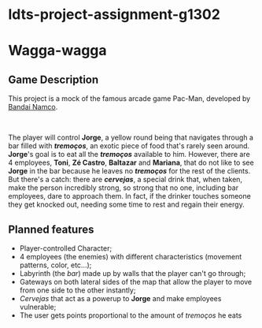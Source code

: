 # ldts-project-assignment-g1302


# Wagga-wagga

## Game Description

This project is a mock of the famous arcade game Pac-Man, developed by [Bandai Namco](https://en.bandainamcoent.eu/).

<br/>

The player will control __Jorge__, a yellow round being that navigates through a bar filled with ___tremoços___, an exotic piece of food that's rarely seen around. __Jorge__'s goal is to eat all the ___tremoços___ available to him. However, there are 4 employees, __Toni__, __Zé Castro__, __Baltazar__ and __Mariana__, that do not like to see __Jorge__ in the bar because he leaves no ___tremoços___ for the rest of the clients. But there's a catch: there are ___cervejas___, a special drink that, when taken, make the person incredibly strong, so strong that no one, including bar employees, dare to approach them. In fact, if the drinker touches someone they get knocked out, needing some time to rest and regain their energy.

## Planned features

- Player-controlled Character;
- 4 employees (the enemies) with different characteristics (movement patterns, color, etc...);
- Labyrinth (the _bar_) made up by walls that the player can't go through;
- Gateways on both lateral sides of the map that allow the player to move from one side to the other instantly;
- _Cervejas_ that act as a powerup to __Jorge__ and make employees vulnerable;
- The user gets points proportional to the amount of _tremoços_ he eats

